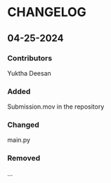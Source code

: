 # CHANGELOG

## 04-25-2024
### Contributors
Yuktha Deesan

### Added
Submission.mov in the repository

### Changed
main.py


### Removed
...